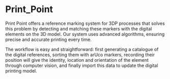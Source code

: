 # Print_Point
Print Point offers a reference marking system for 3DP processes that solves this problem by detecting and matching these markers with the digital elements on the 3D model. Our system uses advanced algorithms, ensuring precise and accurate printing every time.

The workflow is easy and straightforward: first generating a catalogue of the digital references, sorting them with arUco markers, recording their position will give the identity, location and orientation of the element through computer vision, and finally import this data to update the digital printing model.

